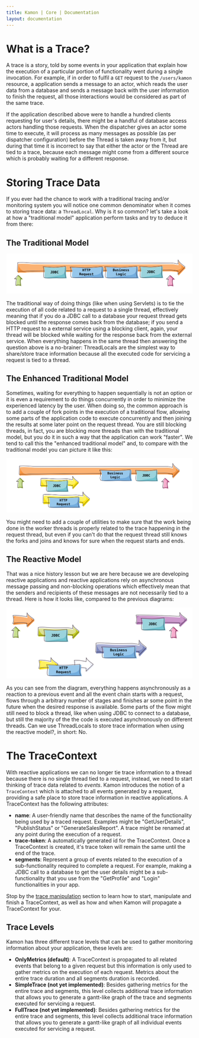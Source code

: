 ```yaml
---
title: Kamon | Core | Documentation
layout: documentation
---
```


What is a Trace?
================

A trace is a story, told by some events in your application that explain how the execution of a particular portion of
functionality went during a single invocation. For example, if in order to fulfil a `GET` request to the `/users/kamon`
resource, a application sends a message to an actor, which reads the user data from a database and sends a message back
with the user information to finish the request, all those interactions would be considered as part of the same trace.

If the application described above were to handle a hundred clients requesting for user's details, there might be a
handful of database access actors handling those requests. When the dispatcher gives an actor some time to execute, it
will process as many messages as possible (as per dispatcher configuration) before the Thread is taken away from it, but
during that time it is incorrect to say that either the actor or the Thread are tied to a trace, because each message
might come from a different source which is probably waiting for a different response.


Storing Trace Data
==================

If you ever had the chance to work with a traditional tracing and/or monitoring system you will notice one common
denominator when it comes to storing trace data: a `ThreadLocal`. Why is it so common? let's take a look at how a
"traditional model" application perform tasks and try to deduce it from there:

The Traditional Model
---------------------

<img class="img-responsive" src="/assets/img/diagrams/traditional-thread-model.png">

The traditional way of doing things (like when using Servlets) is to tie the execution of all code related to a request
to a single thread, effectively meaning that if you do a JDBC call to a database your request thread gets blocked until
the response comes back from the database; if you send a HTTP request to a external service using a blocking client,
again, your thread will be blocked while waiting for the response back from the external service. When everything
happens in the same thread then answering the question above is a no-brainer: ThreadLocals are the simplest way to
share/store trace information because all the executed code for servicing a request is tied to a thread.

The Enhanced Traditional Model
------------------------------

Sometimes, waiting for everything to happen sequentially is not an option or it is even a requirement to do things
concurrently in order to minimize the experienced latency by the user. When doing so, the common approach is to add
a couple of fork points in the execution of a traditional flow, allowing some parts of the application code to execute
concurrently and then joining the results at some later point on the request thread. You are still blocking threads, in
fact, you are blocking more threads than with the traditional model, but you do it in such a way that the application
can work "faster". We tend to call this the "enhanced traditional model" and, to compare with the traditional model you
can picture it like this:

<img class="img-responsive" src="/assets/img/diagrams/enhanced-traditional-thread-model.png">

You might need to add a couple of utilities to make sure that the work being done in the worker threads is properly
related to the trace happening in the request thread, but even if you can't do that the request thread still knows the
forks and joins and knows for sure when the request starts and ends.

The Reactive Model
------------------

That was a nice history lesson but we are here because we are developing reactive applications and reactive applications
rely on asynchronous message passing and non-blocking operations which effectively mean that the senders and recipients
of these messages are not necessarily tied to a thread. Here is how it looks like, compared to the previous diagrams:

<img class="img-responsive" src="/assets/img/diagrams/reactive-model.png">

As you can see from the diagram, everything happens asynchronously as a reaction to a previous event and all the event
chain starts with a request, flows through a arbitrary number of stages and finishes ar some point in the future when
the desired response is available. Some parts of the flow might still need to block a thread, like when using JDBC to
connect to a database, but still the majority of the the code is executed asynchronously on different threads. Can we
use ThreadLocals to store trace information when using the reactive model?, in short: No.


The TraceContext
================

With reactive applications we can no longer tie trace information to a thread because there is no single thread tied to
a request, instead, we need to start thinking of trace data related to *events*. Kamon introduces the notion of a
`TraceContext` which is attached to all events generated by a request, providing a safe place to store trace information
in reactive applications. A TraceContext has the following attributes:

* __name__: A user-friendly name that describes the name of the functionality being used by a traced request. Examples
might be "GetUserDetails", "PublishStatus" or "GenerateSalesReport". A trace might be renamed at any point during the
execution of a request.
* __trace-token__: A automatically generated id for the TraceContext. Once a TraceContext is created, it's trace token
will remain the same until the end of the trace.
* __segments__: Represent a group of events related to the execution of a sub-functionality required to complete a
request. For example, making a JDBC call to a database to get the user details might be a sub-functionality that you
use from the "GetProfile" and "Login" functionalities in your app.

Stop by the [trace manipulation] section to learn how to start, manipulate and finish a TraceContext, as well as how and
when Kamon will propagate a TraceContext for your.



Trace Levels
------------

Kamon has three different trace levels that can be used to gather monitoring information about your application, these
levels are:

* __OnlyMetrics (default)__: A TraceContext is propagated to all related events that belong to a given request but this
information is only used to gather metrics on the execution of each request. Metrics about the entire trace duration and
all segments duration is recorded.
* __SimpleTrace (not yet implemented)__: Besides gathering metrics for the entire trace and segments, this level collects
additional trace information that allows you to generate a gantt-like graph of the trace and segments executed for
servicing a request.
* __FullTrace (not yet implemented)__: Besides gathering metrics for the entire trace and segments, this level collects
additional trace information that allows you to generate a gantt-like graph of all individual events executed for
servicing a request. 



[trace manipulation]: /core/tracing/trace-context-manipulation/
